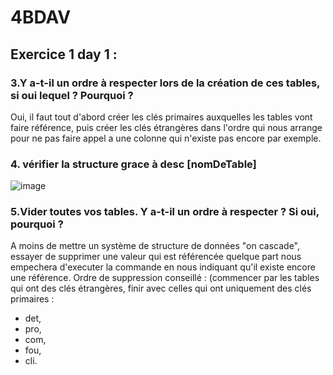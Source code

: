 # 4BDAV

## Exercice 1 day 1 :


### 3.Y a-t-il un ordre à respecter lors de la création de ces tables, si oui lequel ? Pourquoi ?
Oui, il faut tout d'abord créer les clés primaires auxquelles les tables vont faire référence, puis créer les clés étrangères dans l'ordre qui nous arrange pour ne pas faire appel a une colonne qui n'existe pas encore par exemple.

### 4. vérifier la structure grace à desc [nomDeTable]

![image](https://user-images.githubusercontent.com/47149398/171142659-d65710bc-c313-4915-9b3d-27abecc82c60.png)


### 5.Vider toutes vos tables. Y a-t-il un ordre à respecter ? Si oui, pourquoi ?
A moins de mettre un système de structure de données "on cascade", essayer de supprimer une valeur qui est référencée quelque part nous empechera d'executer la commande en nous indiquant qu'il existe encore une référence.
Ordre de suppression conseillé : 
(commencer par les tables qui ont des clés étrangères, finir avec celles qui ont uniquement des clés primaires : 
- det,
- pro, 
- com,
- fou,
- cli.
